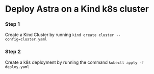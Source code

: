 # Deploy Astra on a Kind k8s cluster

### Step 1
Create a Kind Cluster by running `kind create cluster --config=cluster.yaml`

### Step 2
Create a k8s deployment by running the command `kubectl apply -f deploy.yaml`
